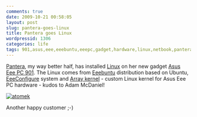 ```yaml
---
comments: true
date: 2009-10-21 00:58:05
layout: post
slug: pantera-goes-linux
title: Pantera goes Linux
wordpressid: 1306
categories: life
tags: 901,asus,eee,eeebuntu,eeepc,gadget,hardware,linux,netbook,pantera,ubuntu
---
```


[Pantera](http://www.flickr.com/photos/mloskot/tags/pantera), my way better half, has installed [Linux](http://kernel.org) on her new gadget [Asus Eee PC 901](http://en.wikipedia.org/wiki/ASUS_Eee_PC). The Linux comes from [Eeebuntu](http://www.eeebuntu.org/) distribution based on Ubuntu, [EeeConfigure](http://www.eeebuntu.org/index.php?page=eeeconfigure) system and [Array kernel](http://www.array.org/ubuntu/) - custom Linux kernel for Asus Eee PC hardware - kudos to Adam McDaniel!





[![atomek](http://farm3.static.flickr.com/2709/4029629382_baf659a9e3.jpg)](http://www.flickr.com/photos/mloskot/4029629382/)





Another happy customer ;-)
